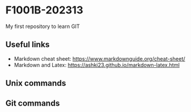 # F1001B-202313
My first repository to learn GIT

## Useful links

- Markdown cheat sheet: https://www.markdownguide.org/cheat-sheet/
- Markdown and Latex: https://ashki23.github.io/markdown-latex.html


## Unix commands



## Git commands
